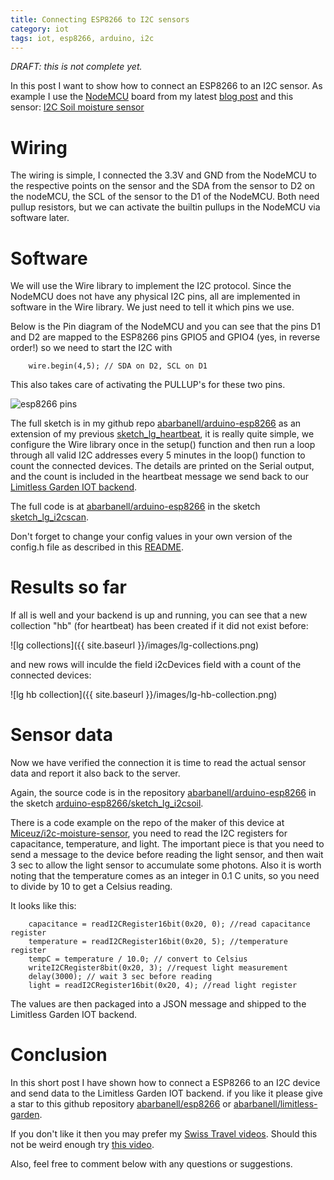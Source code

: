 ```yaml
---
title: Connecting ESP8266 to I2C sensors
category: iot
tags: iot, esp8266, arduino, i2c
---
```

	
_DRAFT: this is not complete yet._ 

In this post I want to show how to connect an ESP8266 to an I2C sensor. As example
I use the [NodeMCU](http://www.nodemcu.com/index_en.html) board from my latest 
[blog post](http://blog.abarbanell.de/arduino-esp8266/iot/lg/) and this sensor: 
[I2C Soil moisture sensor](https://www.tindie.com/products/miceuz/i2c-soil-moisture-sensor/)

# Wiring

The wiring is simple, I connected the 3.3V and GND from the NodeMCU to the respective points on 
the sensor and the SDA from the sensor to D2 on the nodeMCU, the SCL of the sensor to the D1
of the NodeMCU. Both need pullup resistors, but we can activate the builtin pullups in the 
NodeMCU via software later.

# Software

We will use the Wire library to implement the I2C protocol. Since the NodeMCU does not have any 
physical I2C pins, all are implemented in software in the Wire library. We just need to tell it 
which pins we use. 

Below is the Pin diagram of the NodeMCU and you can see that the pins D1 and D2 are mapped to the 
ESP8266 pins GPIO5 and GPIO4 (yes, in reverse order!) so we need to start the I2C with 

        wire.begin(4,5); // SDA on D2, SCL on D1

This also takes care of activating the PULLUP's for these two pins.

![esp8266 pins](https://raw.githubusercontent.com/nodemcu/nodemcu-devkit/master/Documents/NODEMCU-DEVKIT-INSTRUCTION-EN.png)


The full sketch is in my github repo 
[abarbanell/arduino-esp8266](https://github.com/abarbanell/arduino-esp8266/tree/master/sketch_lg_i2cscan)
as an extension of my previous [sketch_lg_heartbeat](https://github.com/abarbanell/arduino-esp8266/tree/master/sketch_lg_heartbeat), 
it is really quite simple, we configure the Wire library once in the setup() function and then run 
a loop through all valid I2C addresses every 5 minutes in the loop() function to count the connected 
devices. The details are printed on the Serial output, and the count is included in the heartbeat message 
we send back to our [Limitless Garden IOT backend](http://blog.abarbanell.de/raspberry/2015/12/30/monitoring-iot-backend).

The full code is at [abarbanell/arduino-esp8266](https://github.com/abarbanell/arduino-esp8266) in the sketch
[sketch_lg_i2cscan](https://github.com/abarbanell/arduino-esp8266/tree/master/sketch_lg_i2cscan).

Don't forget to change your config values in your own version of the config.h file as 
described in this 
[README](https://github.com/abarbanell/arduino-esp8266/blob/master/sketch_lg_heartbeat/README.md).


# Results so far

If all is well and your backend is up and running, you can see that a new 
collection "hb" (for heartbeat) has been created if it did not exist before: 

![lg collections]({{ site.baseurl }}/images/lg-collections.png)

and new rows will inculde the field i2cDevices field with a count of the connected 
devices: 

![lg hb collection]({{ site.baseurl }}/images/lg-hb-collection.png) 

# Sensor data

Now we have verified the connection it is time to read the actual sensor data and report it also 
back to the server.

Again, the source code is in the repository 
[abarbanell/arduino-esp8266](https://github.com/abarbanell/arduino-esp8266)
in the sketch 
[arduino-esp8266/sketch_lg_i2csoil](https://github.com/abarbanell/arduino-esp8266/tree/master/sketch_lg_i2csoil).

There is a code example on the repo of the maker of this device at 
[Miceuz/i2c-moisture-sensor](https://github.com/Miceuz/i2c-moisture-sensor), you need to read 
the I2C registers for capacitance, temperature, and light. The important piece is that you need to 
send a message to the device before reading the light sensor, and then wait 3 sec to allow the light
sensor to accumulate some photons. Also it is worth noting that the temperature comes as an integer in 
0.1 C units, so you need to divide by 10 to get a Celsius reading. 

It looks like this: 

        capacitance = readI2CRegister16bit(0x20, 0); //read capacitance register
        temperature = readI2CRegister16bit(0x20, 5); //temperature register
        tempC = temperature / 10.0; // convert to Celsius
        writeI2CRegister8bit(0x20, 3); //request light measurement 
        delay(3000); // wait 3 sec before reading
        light = readI2CRegister16bit(0x20, 4); //read light register  

The values are then packaged into a JSON message and shipped to the Limitless Garden IOT backend.

# Conclusion

In this short post I have shown how to connect a ESP8266 to an I2C device and send data to the 
Limitless Garden IOT backend. if you like it please give a star to this github repository
[abarbanell/esp8266](https://github.com/abarbanell/arduino-esp8266) or 
[abarbanell/limitless-garden](https://github.com/abarbanell/limitless-garden).

If you don't like it then you may prefer my 
[Swiss Travel videos](https://www.youtube.com/playlist?list=PLyu5cHg7bWPiN-KlItY2fNfK20Gk_CE8b). 
Should this not be weird enough try 
[this video](https://www.youtube.com/watch?v=bLTNhu8izu0).

Also, feel free to comment below with any questions or suggestions.